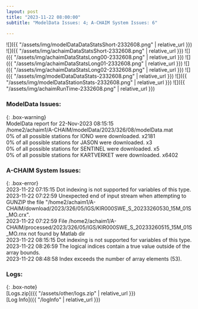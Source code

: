 ```yaml
---
layout: post
title: "2023-11-22 08:00:00"
subtitle: "ModelData Issues: 4; A-CHAIM System Issues: 6"

---
```


![]({{ "/assets/img/modelDataDataStatsShort-2332608.png" | relative_url }})
![]({{ "/assets/img/achaimDataStatsShort-2332608.png" | relative_url }})
![]({{ "/assets/img/achaimDataStatsLong00-2332608.png" | relative_url }})
![]({{ "/assets/img/achaimDataStatsLong01-2332608.png" | relative_url }})
![]({{ "/assets/img/achaimDataStatsLong02-2332608.png" | relative_url }})
![]({{ "/assets/img/modelDataDataStats-2332608.png" | relative_url }})
![]({{ "/assets/img/modelDataStationStats-2332608.png" | relative_url }})
![]({{ "/assets/img/achaimRunTime-2332608.png" | relative_url }})


### ModelData Issues:  
  
{: .box-warning}  
 ModelData report for 22-Nov-2023 08:15:15   
 /home2/achaim1/A-CHAIM/modelData/2023/326/08/modelData.mat   
 0% of all possible stations for IONO were downloaded. x2181   
 0% of all possible stations for JASON were downloaded. x3   
 0% of all possible stations for SENTINEL were downloaded. x5   
 0% of all possible stations for KARTVERKET were downloaded. x6402   
  
### A-CHAIM System Issues:  
  
{: .box-error}  
2023-11-22 07:15:15 Dot indexing is not supported for variables of this type.  
2023-11-22 07:22:59 Unexpected end of input stream when attempting to GUNZIP the file "/home2/achaim1/A-CHAIM/download/2023/326/05/IGS/KIR000SWE_S_20233260530_15M_01S_MO.crx".  
2023-11-22 07:22:59 File /home2/achaim1/A-CHAIM/processed/2023/326/05/IGS/KIR000SWE_S_20233260515_15M_01S_MO.rnx not found by Matlab dir  
2023-11-22 08:15:15 Dot indexing is not supported for variables of this type.  
2023-11-22 08:26:59 The logical indices contain a true value outside of the array bounds.  
2023-11-22 08:48:58 Index exceeds the number of array elements (53).  

### Logs:  
  
{: .box-note}  
[Logs.zip]({{ "/assets/other/logs.zip" | relative_url }})  
[Log Info]({{ "/logInfo" | relative_url }})  

